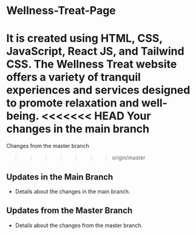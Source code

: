 # Wellness-Treat-Page
It is created using HTML, CSS, JavaScript, React JS, and Tailwind CSS. The Wellness Treat website offers a variety of tranquil experiences and services designed to promote relaxation and well-being.
<<<<<<< HEAD
Your changes in the main branch
=======
Changes from the master branch
>>>>>>> origin/master
## Updates in the Main Branch
- Details about the changes in the main branch.

## Updates from the Master Branch
- Details about the changes from the master branch.

